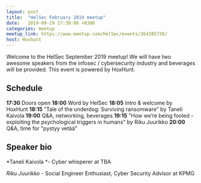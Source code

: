 ```yaml
---
layout: post
title:  "HelSec February 2019 meetup"
date:   2019-09-19 17:30:00 +0300
categories: meetup
meetup_link: https://www.meetup.com/HelSec/events/264285738/
host: Hoxhunt
---
```

Welcome to the HelSec September 2019 meetup! We will have two awesome speakers from the infosec / cybersecurity industry and beverages will be provided. This event is powered by HoxHunt.

## Schedule

**17:30** Doors open
**18:00** Word by HelSec
**18:05** Intro & welcome by HoxHunt
**18:15** "Tale of the underdog: Surviving ransomware" by Taneli Kaivola
**19:00** Q&A, networking, beverages
**19:15** "How we’re being fooled - exploiting the psychological triggers in humans” by Riku Juurikko
**20:00** Q&A, time for "pystyy vetää"

## Speaker bio
*Taneli Kaivola *- Cyber whisperer at TBA

*Riku Juurikko* - Social Engineer Enthusiast, Cyber Security Advisor at KPMG
